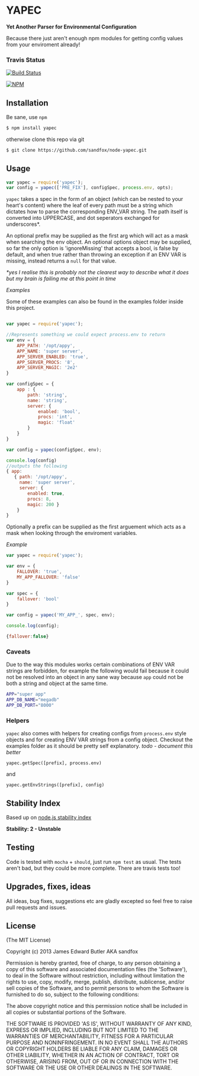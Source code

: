 # YAPEC

__Yet Another Parser for Environmental Configuration__

Because there just aren't enough npm modules for getting config values from your enviroment already!

### Travis Status

[![Build Status](https://travis-ci.org/sandfox/node-yapec.png?branch=master)](https://travis-ci.org/sandfox/node-yapec)

[![NPM](https://nodei.co/npm/yapec.png?downloads=true)](https://nodei.co/npm/yapec/)

## Installation

Be sane, use `npm`

```bash
$ npm install yapec
```

otherwise clone this repo via git

```bash
$ git clone https://github.com/sandfox/node-yapec.git
```


## Usage

```javascript
var yapec = require('yapec');
var config = yapec(['PRE_FIX'], configSpec, process.env, opts);
```

`yapec` takes a spec in the form of an object (which can be nested to your heart's content) where the leaf of every path must be a string which dictates how to parse the corresponding ENV_VAR string.
The path itself is converted into UPPERCASE, and dot seperators exchanged for underscores*.

An optional prefix may be supplied as the first arg which will act as a mask when searching the env object. An optional options object may be supplied, so far the only option is 'ignoreMissing' that accepts a bool, is false by default, and when true rather than throwing an exception if an ENV VAR is missing, instead returns a `null` for that value.

_*yes I realise this is probably not the clearest way to describe what it does but my brain is failing me at this point in time_

_Examples_

Some of these examples can also be found in the examples folder inside this project.

```javascript

var yapec = require('yapec');

//Represents something we could expect process.env to return
var env = {
    APP_PATH: '/opt/appy',
    APP_NAME: 'super server',
    APP_SERVER_ENABLED: 'true',
    APP_SERVER_PROCS: '8',
    APP_SERVER_MAGIC: '2e2'
}

var configSpec = {
    app : {
        path: 'string',
        name: 'string',
        server: {
            enabled: 'bool',
            procs: 'int',
            magic: 'float'
        }
    }
}

var config = yapec(configSpec, env);

console.log(config)
//outputs the following
{ app:
   { path: '/opt/appy',
     name: 'super server',
     server: {
        enabled: true,
        procs: 8,
        magic: 200 }
    }
}

```


Optionally a prefix can be supplied as the first arguement which acts as a mask when looking through the enviroment variables.

_Example_

```javascript
var yapec = require('yapec');

var env = {
    FALLOVER: 'true',
    MY_APP_FALLOVER: 'false'
}

var spec = {
    fallover: 'bool'
}

var config = yapec('MY_APP_', spec, env);

console.log(config);

{fallover:false}

```

### Caveats

Due to the way this modules works certain combinations of ENV VAR strings are forbidden, for example the following would fail because it could not be resolved into an object in any sane way because `app` could not be both a string and object at the same time.

```bash
APP="super app"
APP_DB_NAME="megadb"
APP_DB_PORT="8000"
```

### Helpers

`yapec` also comes with helpers for creating configs from `process.env` style objects and for creating ENV VAR strings from a config object. Checkout the examples folder as it should be pretty self explanatory. _todo - document this better_


`yapec.getSpec([prefix], process.env)`

and

`yapec.getEnvStrings([prefix], config)`


## Stability Index

Based up on [node.js stability index](http://nodejs.org/api/documentation.html#documentation_stability_index)

__Stability: 2 - Unstable__

## Testing

Code is tested with `mocha` + `should`, just run `npm test` as usual.
The tests aren't bad, but they could be more complete. There are travis tests too!

## Upgrades, fixes, ideas

All ideas, bug fixes, suggestions etc are gladly excepted so feel free to raise pull requests and issues.

## License

(The MIT License)

Copyright (c) 2013 James Edward Butler AKA sandfox

Permission is hereby granted, free of charge, to any person obtaining a copy of this software and associated documentation files (the 'Software'), to deal in the Software without restriction, including without limitation the rights to use, copy, modify, merge, publish, distribute, sublicense, and/or sell copies of the Software, and to permit persons to whom the Software is furnished to do so, subject to the following conditions:

The above copyright notice and this permission notice shall be included in all copies or substantial portions of the Software.

THE SOFTWARE IS PROVIDED 'AS IS', WITHOUT WARRANTY OF ANY KIND, EXPRESS OR IMPLIED, INCLUDING BUT NOT LIMITED TO THE WARRANTIES OF MERCHANTABILITY, FITNESS FOR A PARTICULAR PURPOSE AND NONINFRINGEMENT. IN NO EVENT SHALL THE AUTHORS OR COPYRIGHT HOLDERS BE LIABLE FOR ANY CLAIM, DAMAGES OR OTHER LIABILITY, WHETHER IN AN ACTION OF CONTRACT, TORT OR OTHERWISE, ARISING FROM, OUT OF OR IN CONNECTION WITH THE SOFTWARE OR THE USE OR OTHER DEALINGS IN THE SOFTWARE.


